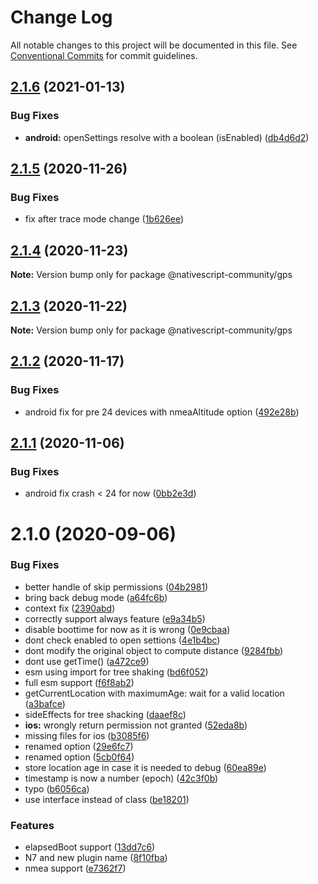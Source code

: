 # Change Log

All notable changes to this project will be documented in this file.
See [Conventional Commits](https://conventionalcommits.org) for commit guidelines.

## [2.1.6](https://github.com/nativescript-community/gps/compare/v2.1.5...v2.1.6) (2021-01-13)


### Bug Fixes

* **android:** openSettings resolve with a boolean (isEnabled) ([db4d6d2](https://github.com/nativescript-community/gps/commit/db4d6d2bfdb5d135599b00021191d97e751243b5))





## [2.1.5](https://github.com/nativescript-community/gps/compare/v2.1.4...v2.1.5) (2020-11-26)


### Bug Fixes

* fix after trace mode change ([1b626ee](https://github.com/nativescript-community/gps/commit/1b626eefdf638af3403e3385924ad395bfd34695))





## [2.1.4](https://github.com/nativescript-community/gps/compare/v2.1.3...v2.1.4) (2020-11-23)

**Note:** Version bump only for package @nativescript-community/gps





## [2.1.3](https://github.com/nativescript-community/gps/compare/v2.1.2...v2.1.3) (2020-11-22)

**Note:** Version bump only for package @nativescript-community/gps





## [2.1.2](https://github.com/nativescript-community/gps/compare/v2.1.1...v2.1.2) (2020-11-17)


### Bug Fixes

* android fix for pre 24 devices with nmeaAltitude option ([492e28b](https://github.com/nativescript-community/gps/commit/492e28bf9a210188655095e1061c3ffaef9f363e))





## [2.1.1](https://github.com/nativescript-community/gps/compare/v2.1.0...v2.1.1) (2020-11-06)


### Bug Fixes

* android fix crash  < 24 for now ([0bb2e3d](https://github.com/nativescript-community/gps/commit/0bb2e3d7737363388893e3b32444a90a5460cf96))





# 2.1.0 (2020-09-06)


### Bug Fixes

* better handle of skip permissions ([04b2981](https://github.com/nativescript-community/gps/commit/04b29811a3756cc22cb0aaca60b8f89ab86a8476))
* bring back debug mode ([a64fc6b](https://github.com/nativescript-community/gps/commit/a64fc6b83e12eecb5757f55cd894bf81a9024144))
* context fix ([2390abd](https://github.com/nativescript-community/gps/commit/2390abd1d25f7c9408100901d342817110b5fa5e))
* correctly support always feature ([e9a34b5](https://github.com/nativescript-community/gps/commit/e9a34b5aded554e9a2628b13df3f2c3ea6dfd1a8))
* disable boottime for now as it is wrong ([0e9cbaa](https://github.com/nativescript-community/gps/commit/0e9cbaa61d4a1ec44b595c2012e5a937dca53901))
* dont check enabled to open settions ([4e1b4bc](https://github.com/nativescript-community/gps/commit/4e1b4bc69784b1a46f132be8b6f3dcab38b26dab))
* dont modify the original object to compute distance ([9284fbb](https://github.com/nativescript-community/gps/commit/9284fbbf846e766c6d9922908a2090ae117c273c))
* dont use getTime() ([a472ce9](https://github.com/nativescript-community/gps/commit/a472ce9768b6f59d989763d21757c90d6a7ff1a5))
* esm using import for tree shaking ([bd6f052](https://github.com/nativescript-community/gps/commit/bd6f0528a0dc251a7d2a57e5fd0d75135f3302f0))
* full esm support ([f6f8ab2](https://github.com/nativescript-community/gps/commit/f6f8ab2c8ec93ca65aaaaa2e7bc6f5d92f72641e))
* getCurrentLocation with maximumAge: wait for a valid location ([a3bafce](https://github.com/nativescript-community/gps/commit/a3bafcea4688c50c2aafd9af837759c5b2023672))
* sideEffects for tree shacking ([daaef8c](https://github.com/nativescript-community/gps/commit/daaef8c8eb8550df1e6a2c1ad9850dbc95e13ad0))
* **ios:** wrongly return permission not granted ([52eda8b](https://github.com/nativescript-community/gps/commit/52eda8b073fb2adb35680a00d571f0ccf7735d74))
* missing files for ios ([b3085f6](https://github.com/nativescript-community/gps/commit/b3085f647a05650e6151a36fb596189ca80cb4d6))
* renamed option ([29e6fc7](https://github.com/nativescript-community/gps/commit/29e6fc7b06340d260a9d8770f39e642d70d38fe4))
* renamed option ([5cb0f64](https://github.com/nativescript-community/gps/commit/5cb0f64a998ff7d8805c475855395c03674ffd0b))
* store location age in case it is needed to debug ([60ea89e](https://github.com/nativescript-community/gps/commit/60ea89e55ffd3c87568528c3ce6ffb7b3d12d5aa))
* timestamp is now a number (epoch) ([42c3f0b](https://github.com/nativescript-community/gps/commit/42c3f0b76f5cfc880a02563366a30988b2986f57))
* typo ([b6056ca](https://github.com/nativescript-community/gps/commit/b6056caadf2e676295c7fe55307c83e1e0be9795))
* use interface instead of class ([be18201](https://github.com/nativescript-community/gps/commit/be182016cfd126fef4771b34192caed011c606a6))


### Features

* elapsedBoot support ([13dd7c6](https://github.com/nativescript-community/gps/commit/13dd7c6e83eb112c7dacffdce3fdd94603922fd5))
* N7 and new plugin name ([8f10fba](https://github.com/nativescript-community/gps/commit/8f10fba053643485251855a41cb22deff461f3eb))
* nmea support ([e7362f7](https://github.com/nativescript-community/gps/commit/e7362f7f145a3f1eceb5c417d128345971bbaefa))
